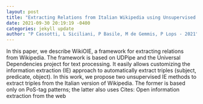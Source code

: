 ```yaml
--- 
layout: post 
title: "Extracting Relations from Italian Wikipedia using Unsupervised Information Extraction" 
date: 2021-09-30 20:19:19 -0400 
categories: jekyll update 
author: "P Cassotti, L Siciliani, P Basile, M de Gemmis, P Lops - 2021" 
--- 
```

In this paper, we describe WikiOIE, a framework for extracting relations from Wikipedia. The framework is based on UDPipe and the Universal Dependencies project for text processing. It easily allows customizing the information extraction (IE) approach to automatically extract triples (subject, predicate, object). In this work, we propose two unsupervised IE methods to extract triples from the Italian version of Wikipedia. The former is based only on PoS-tag patterns; the latter also uses Cites: Open information extraction from the web